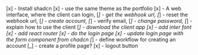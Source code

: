 [x] - Install shadcn
[x] - use the same theme as the portfolio
[x] - A web interface, where the client can login,
[_] - get the webhook url,
[_] - reset the webhook url,
[_] - create account,
[_] - verify email,
[_] - change password,
[_] - explain how to use the client
[_] - download the client app
[x] - add inter font
[x] - add react router
[x] - do the login page
[x] - update login page with the form component from chadcn
[_] - define workflow for creating an account
[_] - create a profile page?
[x] - logout button
